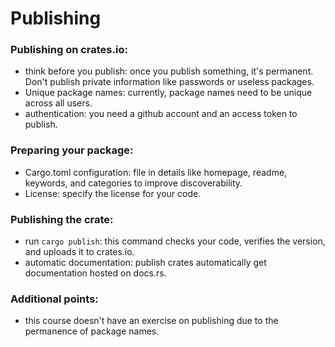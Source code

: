 # Publishing

### Publishing on crates.io:

- think before you publish: once you publish something, it's permanent. Don't publish private information like passwords or useless packages.
- Unique package names: currently, package names need to be unique across all users.
- authentication: you need a github account and an access token to publish.

### Preparing your package:

- Cargo.toml configuration: file in details like homepage, readme, keywords, and categories to improve discoverability.
- License: specify the license for your code.

### Publishing the crate:

- run `cargo publish`: this command checks your code, verifies the version, and uploads it to crates.io.
- automatic documentation: publish crates automatically get documentation hosted on docs.rs.

### Additional points:

- this course doesn't have an exercise on publishing due to the permanence of package names.
